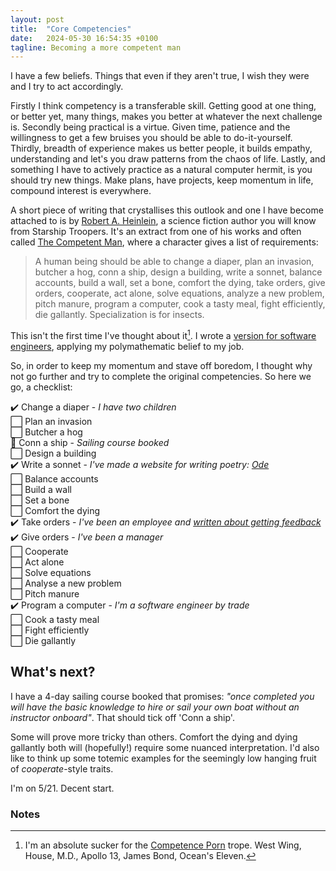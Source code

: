 ```yaml
---
layout: post
title:  "Core Competencies"
date:   2024-05-30 16:54:35 +0100
tagline: Becoming a more competent man
---
```

I have a few beliefs. Things that even if they aren't true, I wish they were and I try to act accordingly. 

Firstly I think competency is a transferable skill. Getting good at one thing, or better yet, many things, makes you better at whatever the next challenge is. Secondly being practical is a virtue. Given time, patience and the willingness to get a few bruises you should be able to do-it-yourself. Thirdly, breadth of experience makes us better people, it builds empathy, understanding and let's you draw patterns from the chaos of life. Lastly, and something I have to actively practice as a natural computer hermit, is you should try new things. Make plans, have projects, keep momentum in life, compound interest is everywhere.

A short piece of writing that crystallises this outlook and one I have become attached to is by [Robert A. Heinlein](https://en.wikipedia.org/wiki/Robert_A._Heinlein), a science fiction author you will know from Starship Troopers. It's an extract from one of his works and often called [The Competent Man](https://en.wikipedia.org/wiki/Robert_A._Heinlein#The_Competent_Man), where a character gives a list of requirements:

> A human being should be able to change a diaper, plan an invasion, butcher a hog, conn a ship, design a building, write a sonnet, balance accounts, build a wall, set a bone, comfort the dying, take orders, give orders, cooperate, act alone, solve equations, analyze a new problem, pitch manure, program a computer, cook a tasty meal, fight efficiently, die gallantly. Specialization is for insects.

This isn't the first time I've thought about it[^trope]. I wrote a [version for software engineers](/the-competent-developer), applying my polymathematic belief to my job.

So, in order to keep my momentum and stave off boredom, I thought why not go further and try to complete the original competencies. So here we go, a checklist:

:heavy_check_mark: Change a diaper - *I have two children*  
:white_large_square: Plan an invasion  
:white_large_square: Butcher a hog  
:construction: Conn a ship - *Sailing course booked*  
:white_large_square: Design a building  
:heavy_check_mark: Write a sonnet - *I've made a website for writing poetry: [Ode](https://jonathanfinerty.com/ode)*  
:white_large_square: Balance accounts  
:white_large_square: Build a wall  
:white_large_square: Set a bone  
:white_large_square: Comfort the dying  
:heavy_check_mark: Take orders - *I've been an employee and [written about getting feedback](/getting-feedback-is-a-skill)*  
:heavy_check_mark: Give orders - *I've been a manager*  
:white_large_square: Cooperate  
:white_large_square: Act alone  
:white_large_square: Solve equations  
:white_large_square: Analyse a new problem  
:white_large_square: Pitch manure  
:heavy_check_mark: Program a computer - *I'm a software engineer by trade*  
:white_large_square: Cook a tasty meal  
:white_large_square: Fight efficiently  
:white_large_square: Die gallantly  


## What's next?

I have a 4-day sailing course booked that promises: *"once completed you will have the basic knowledge to hire or sail your own boat without an instructor onboard"*. That should tick off 'Conn a ship'.

Some will prove more tricky than others. Comfort the dying and dying gallantly both will (hopefully!) require some nuanced interpretation. I'd also like to think up some totemic examples for the seemingly low hanging fruit of *cooperate*-style traits.  

I'm on 5/21. Decent start.


### Notes

[^trope]: I'm an absolute sucker for the [Competence Porn](https://tvtropes.org/pmwiki/pmwiki.php/Main/CompetencePorn) trope. West Wing, House, M.D., Apollo 13, James Bond, Ocean's Eleven.
